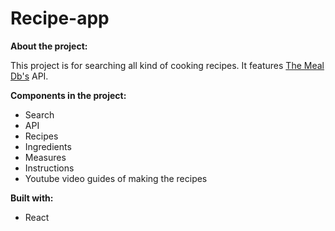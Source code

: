 # Recipe-app

**About the project:**

This project is for searching all kind of cooking recipes. It features [The Meal Db's](https://themealdb.com/) API.

**Components in the project:**
* Search
* API
* Recipes
* Ingredients
* Measures
* Instructions
* Youtube video guides of making the recipes

**Built with:**
* React
